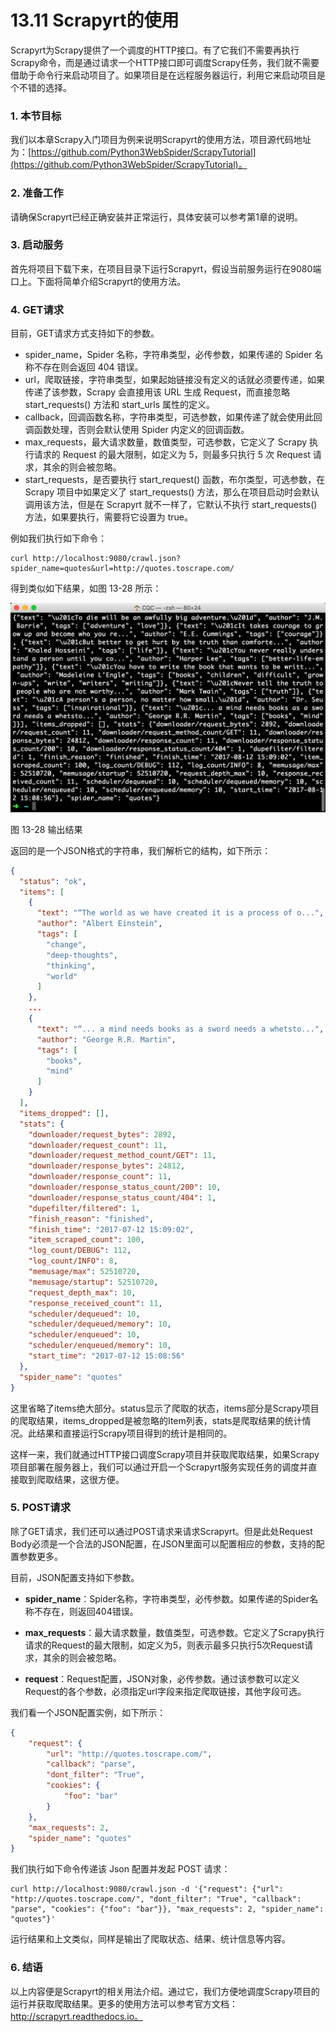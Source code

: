 # 13.11 Scrapyrt的使用

Scrapyrt为Scrapy提供了一个调度的HTTP接口。有了它我们不需要再执行Scrapy命令，而是通过请求一个HTTP接口即可调度Scrapy任务，我们就不需要借助于命令行来启动项目了。如果项目是在远程服务器运行，利用它来启动项目是个不错的选择。

### 1. 本节目标

我们以本章Scrapy入门项目为例来说明Scrapyrt的使用方法，项目源代码地址为：[https://github.com/Python3WebSpider/ScrapyTutorial](https://github.com/Python3WebSpider/ScrapyTutorial)。

### 2. 准备工作

请确保Scrapyrt已经正确安装并正常运行，具体安装可以参考第1章的说明。

### 3. 启动服务

首先将项目下载下来，在项目目录下运行Scrapyrt，假设当前服务运行在9080端口上。下面将简单介绍Scrapyrt的使用方法。

### 4. GET请求

目前，GET请求方式支持如下的参数。
* spider_name，Spider 名称，字符串类型，必传参数，如果传递的 Spider 名称不存在则会返回 404 错误。
* url，爬取链接，字符串类型，如果起始链接没有定义的话就必须要传递，如果传递了该参数，Scrapy 会直接用该 URL 生成 Request，而直接忽略 start_requests() 方法和 start_urls 属性的定义。
* callback，回调函数名称，字符串类型，可选参数，如果传递了就会使用此回调函数处理，否则会默认使用 Spider 内定义的回调函数。
* max_requests，最大请求数量，数值类型，可选参数，它定义了 Scrapy 执行请求的 Request 的最大限制，如定义为 5，则最多只执行 5 次 Request 请求，其余的则会被忽略。
* start_requests，是否要执行 start_request() 函数，布尔类型，可选参数，在 Scrapy 项目中如果定义了 start_requests() 方法，那么在项目启动时会默认调用该方法，但是在 Scrapyrt 就不一样了，它默认不执行 start_requests() 方法，如果要执行，需要将它设置为 true。

例如我们执行如下命令：

```
curl http://localhost:9080/crawl.json?spider_name=quotes&url=http://quotes.toscrape.com/
```

得到类似如下结果，如图 13-28 所示：

![](./assets/13-28.jpg)

图 13-28 输出结果

返回的是一个JSON格式的字符串，我们解析它的结构，如下所示：

```json
{
  "status": "ok",
  "items": [
    {
      "text": "“The world as we have created it is a process of o...",
      "author": "Albert Einstein",
      "tags": [
        "change",
        "deep-thoughts",
        "thinking",
        "world"
      ]
    },
    ...
    {
      "text": "“... a mind needs books as a sword needs a whetsto...",
      "author": "George R.R. Martin",
      "tags": [
        "books",
        "mind"
      ]
    }
  ],
  "items_dropped": [],
  "stats": {
    "downloader/request_bytes": 2892,
    "downloader/request_count": 11,
    "downloader/request_method_count/GET": 11,
    "downloader/response_bytes": 24812,
    "downloader/response_count": 11,
    "downloader/response_status_count/200": 10,
    "downloader/response_status_count/404": 1,
    "dupefilter/filtered": 1,
    "finish_reason": "finished",
    "finish_time": "2017-07-12 15:09:02",
    "item_scraped_count": 100,
    "log_count/DEBUG": 112,
    "log_count/INFO": 8,
    "memusage/max": 52510720,
    "memusage/startup": 52510720,
    "request_depth_max": 10,
    "response_received_count": 11,
    "scheduler/dequeued": 10,
    "scheduler/dequeued/memory": 10,
    "scheduler/enqueued": 10,
    "scheduler/enqueued/memory": 10,
    "start_time": "2017-07-12 15:08:56"
  },
  "spider_name": "quotes"
}
```

这里省略了items绝大部分。status显示了爬取的状态，items部分是Scrapy项目的爬取结果，items_dropped是被忽略的Item列表，stats是爬取结果的统计情况。此结果和直接运行Scrapy项目得到的统计是相同的。

这样一来，我们就通过HTTP接口调度Scrapy项目并获取爬取结果，如果Scrapy项目部署在服务器上，我们可以通过开启一个Scrapyrt服务实现任务的调度并直接取到爬取结果，这很方便。

### 5. POST请求

除了GET请求，我们还可以通过POST请求来请求Scrapyrt。但是此处Request Body必须是一个合法的JSON配置，在JSON里面可以配置相应的参数，支持的配置参数更多。

目前，JSON配置支持如下参数。

* **spider_name**：Spider名称，字符串类型，必传参数。如果传递的Spider名称不存在，则返回404错误。

* **max_requests**：最大请求数量，数值类型，可选参数。它定义了Scrapy执行请求的Request的最大限制，如定义为5，则表示最多只执行5次Request请求，其余的则会被忽略。

* **request**：Request配置，JSON对象，必传参数。通过该参数可以定义Request的各个参数，必须指定url字段来指定爬取链接，其他字段可选。

我们看一个JSON配置实例，如下所示：

```json
{
    "request": {
        "url": "http://quotes.toscrape.com/",
        "callback": "parse",
        "dont_filter": "True",
        "cookies": {
            "foo": "bar"
        }
    },
    "max_requests": 2,
    "spider_name": "quotes"
}
```

我们执行如下命令传递该 Json 配置并发起 POST 请求：

```
curl http://localhost:9080/crawl.json -d '{"request": {"url": "http://quotes.toscrape.com/", "dont_filter": "True", "callback": "parse", "cookies": {"foo": "bar"}}, "max_requests": 2, "spider_name": "quotes"}'
```

运行结果和上文类似，同样是输出了爬取状态、结果、统计信息等内容。

### 6. 结语

以上内容便是Scrapyrt的相关用法介绍。通过它，我们方便地调度Scrapy项目的运行并获取爬取结果。更多的使用方法可以参考官方文档：http://scrapyrt.readthedocs.io。


